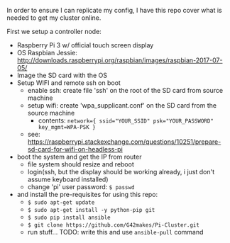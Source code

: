 In order to ensure I can replicate my config, I have this repo cover what is needed to get my cluster online.

First we setup a controller node:
- Raspberry Pi 3 w/ official touch screen display
- OS Raspbian Jessie: http://downloads.raspberrypi.org/raspbian/images/raspbian-2017-07-05/
- Image the SD card with the OS
- Setup WIFI and remote ssh on boot
	- enable ssh: create file 'ssh' on the root of the SD card from source machine
	- setup wifi: create 'wpa_supplicant.conf' on the SD card from the source machine
		- contents: `network={
    ssid="YOUR_SSID"
    psk="YOUR_PASSWORD"
    key_mgmt=WPA-PSK
}`
	- see: https://raspberrypi.stackexchange.com/questions/10251/prepare-sd-card-for-wifi-on-headless-pi
- boot the system and get the IP from router
	- file system should resize and reboot
	- login(ssh, but the display should be working already, i just don't assume keyboard installed)
	- change 'pi' user password: `$ passwd`
- and install the pre-requisites for using this repo:
	- `$ sudo apt-get update`
	- `$ sudo apt-get install -y python-pip git`
	- `$ sudo pip install ansible`
	- `$ git clone https://github.com/G42makes/Pi-Cluster.git`
	- run stuff... TODO: write this and use `ansible-pull` command